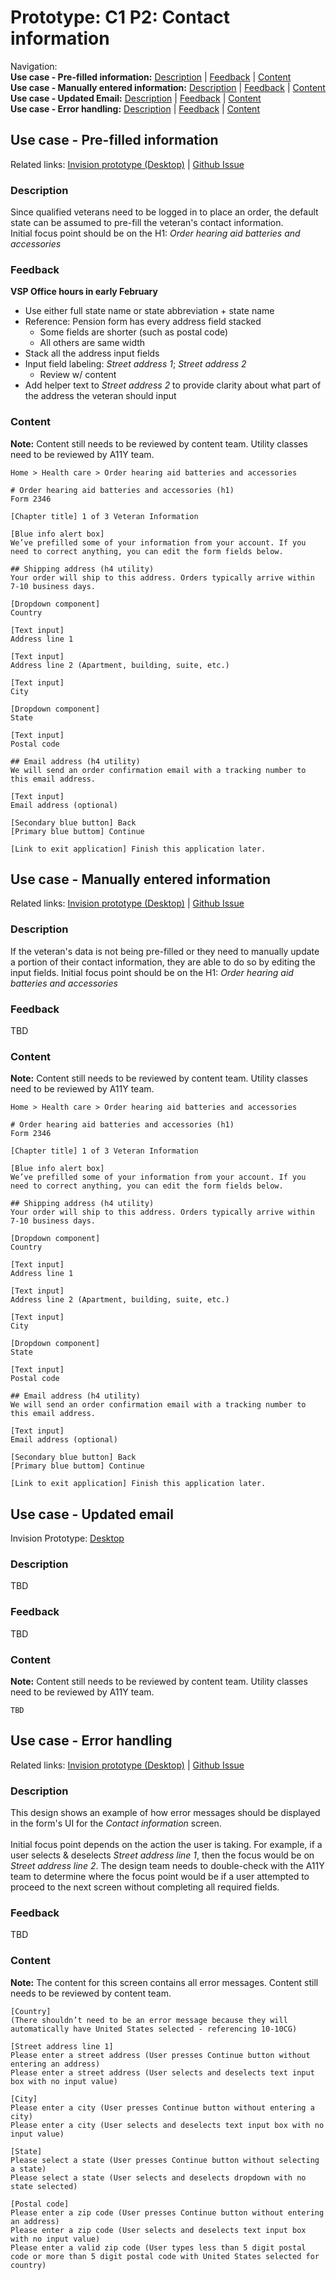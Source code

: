 # Prototype: C1 P2: Contact information 

Navigation: <br>
**Use case - Pre-filled information:** [Description](https://github.com/department-of-veterans-affairs/va.gov-team/blob/master/products/medical-device-tool/design/prototype-contact-information.md#description) | [Feedback](https://github.com/department-of-veterans-affairs/va.gov-team/blob/master/products/medical-device-tool/design/prototype-contact-information.md#feedback) | [Content](https://github.com/department-of-veterans-affairs/va.gov-team/blob/master/products/medical-device-tool/design/prototype-contact-information.md#content)<br>
**Use case - Manually entered information:** [Description](https://github.com/department-of-veterans-affairs/va.gov-team/blob/master/products/medical-device-tool/design/prototype-contact-information.md#description-1) | [Feedback](https://github.com/department-of-veterans-affairs/va.gov-team/blob/master/products/medical-device-tool/design/prototype-contact-information.md#feedback-1) | [Content](https://github.com/department-of-veterans-affairs/va.gov-team/blob/master/products/medical-device-tool/design/prototype-contact-information.md#content-1)<br>
**Use case - Updated Email:** [Description](https://github.com/department-of-veterans-affairs/va.gov-team/blob/master/products/medical-device-tool/design/prototype-contact-information.md#description-2) | [Feedback](https://github.com/department-of-veterans-affairs/va.gov-team/blob/master/products/medical-device-tool/design/prototype-contact-information.md#feedback-2) | [Content](https://github.com/department-of-veterans-affairs/va.gov-team/blob/master/products/medical-device-tool/design/prototype-contact-information.md#content-2) <br>
**Use case - Error handling:** [Description](https://github.com/department-of-veterans-affairs/va.gov-team/blob/master/products/medical-device-tool/design/prototype-contact-information.md#description-3) | [Feedback](https://github.com/department-of-veterans-affairs/va.gov-team/blob/master/products/medical-device-tool/design/prototype-contact-information.md#feedback-3) | [Content](https://github.com/department-of-veterans-affairs/va.gov-team/blob/master/products/medical-device-tool/design/prototype-contact-information.md#content-3)<br>

## Use case - Pre-filled information

Related links: [Invision prototype (Desktop)](https://vsateams.invisionapp.com/share/Q7VVWGZUG4N) | [Github Issue](https://github.com/department-of-veterans-affairs/va.gov-team/issues/5162)

### Description 
Since qualified veterans need to be logged in to place an order, the default state can be assumed to pre-fill the veteran's contact information. <br>
Initial focus point should be on the H1: _Order hearing aid batteries and accessories_

### Feedback 
**VSP Office hours in early February**
* Use either full state name or state abbreviation + state name 
* Reference: Pension form has every address field stacked
    * Some fields are shorter (such as postal code)
    * All others are same width
* Stack all the address input fields
* Input field labeling: _Street address 1_; _Street address 2_
    * Review w/ content
* Add helper text to _Street address 2_ to provide clarity about what part of the address the veteran should input 

### Content
**Note:** Content still needs to be reviewed by content team. Utility classes need to be reviewed by A11Y team. 

```
Home > Health care > Order hearing aid batteries and accessories 

# Order hearing aid batteries and accessories (h1)
Form 2346

[Chapter title] 1 of 3 Veteran Information

[Blue info alert box]
We’ve prefilled some of your information from your account. If you need to correct anything, you can edit the form fields below.

## Shipping address (h4 utility)
Your order will ship to this address. Orders typically arrive within 7-10 business days. 

[Dropdown component]
Country

[Text input]
Address line 1

[Text input]
Address line 2 (Apartment, building, suite, etc.)

[Text input] 
City

[Dropdown component]
State

[Text input]
Postal code

## Email address (h4 utility)
We will send an order confirmation email with a tracking number to this email address.

[Text input]
Email address (optional)

[Secondary blue button] Back
[Primary blue buttom] Continue

[Link to exit application] Finish this application later.
```

## Use case - Manually entered information 

Related links: [Invision prototype (Desktop)](https://vsateams.invisionapp.com/share/RJVXC02MS3W) | [Github Issue](https://vsateams.invisionapp.com/share/RJVXC02MS3W)

### Description 
If the veteran's data is not being pre-filled or they need to manually update a portion of their contact information, they are able to do so by editing the input fields. 
Initial focus point should be on the H1: _Order hearing aid batteries and accessories_

### Feedback 
TBD

### Content
**Note:** Content still needs to be reviewed by content team. Utility classes need to be reviewed by A11Y team. 

```
Home > Health care > Order hearing aid batteries and accessories 

# Order hearing aid batteries and accessories (h1)
Form 2346

[Chapter title] 1 of 3 Veteran Information

[Blue info alert box]
We’ve prefilled some of your information from your account. If you need to correct anything, you can edit the form fields below.

## Shipping address (h4 utility)
Your order will ship to this address. Orders typically arrive within 7-10 business days. 

[Dropdown component]
Country

[Text input]
Address line 1

[Text input]
Address line 2 (Apartment, building, suite, etc.)

[Text input] 
City

[Dropdown component]
State

[Text input]
Postal code

## Email address (h4 utility)
We will send an order confirmation email with a tracking number to this email address.

[Text input]
Email address (optional)

[Secondary blue button] Back
[Primary blue buttom] Continue

[Link to exit application] Finish this application later.
```

## Use case - Updated email 

Invision Prototype: [Desktop](https://vsateams.invisionapp.com/share/JVVXCA1W3GA)

### Description 
TBD

### Feedback 
TBD

### Content
**Note:** Content still needs to be reviewed by content team. Utility classes need to be reviewed by A11Y team. 

```
TBD
```

## Use case - Error handling 

Related links: [Invision prototype (Desktop)](https://vsateams.invisionapp.com/share/CMW1O5S9ZQN) | [Github Issue](https://github.com/department-of-veterans-affairs/va.gov-team/issues/5791)

### Description 
This design shows an example of how error messages should be displayed in the form's UI for the _Contact information_ screen. <br><br>
Initial focus point depends on the action the user is taking. For example, if a user selects & deselects _Street address line 1_, then the focus would be on _Street address line 2_. The design team needs to double-check with the A11Y team to determine where the focus point would be if a user attempted to proceed to the next screen without completing all required fields. 

### Feedback 
TBD

### Content
**Note:** The content for this screen contains all error messages. Content still needs to be reviewed by content team. 

```
[Country]
(There shouldn’t need to be an error message because they will automatically have United States selected - referencing 10-10CG)

[Street address line 1]
Please enter a street address (User presses Continue button without entering an address)
Please enter a street address (User selects and deselects text input box with no input value)

[City]
Please enter a city (User presses Continue button without entering a city)
Please enter a city (User selects and deselects text input box with no input value)

[State]
Please select a state (User presses Continue button without selecting a state)
Please select a state (User selects and deselects dropdown with no state selected)

[Postal code]
Please enter a zip code (User presses Continue button without entering an address)
Please enter a zip code (User selects and deselects text input box with no input value)
Please enter a valid zip code (User types less than 5 digit postal code or more than 5 digit postal code with United States selected for country)
```
